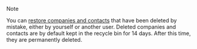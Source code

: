 <!-- markdownlint-disable-file MD041 -->
> [!NOTE]
> You can [restore companies and contacts][1] that have been deleted by mistake, either by yourself or another user. Deleted companies and contacts are by default kept in the recycle bin for 14 days. After this time, they are permanently deleted.

<!-- Referenced links -->
[1]: ../basics/deleting-elements.md#restore

